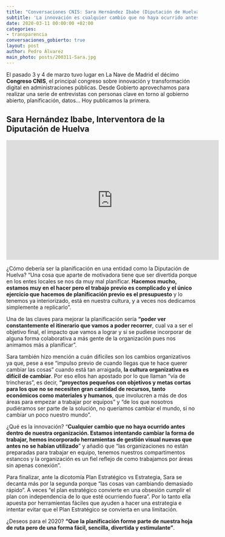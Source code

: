 ```yaml
---
title: "Conversaciones CNIS: Sara Hernández Ibabe (Diputación de Huelva)"
subtitle: 'La innovación es cualquier cambio que no haya ocurrido antes dentro de nuestra organización'
date: 2020-03-11 00:00:00 +02:00
categories:
- transparencia
conversaciones_gobierto: true
layout: post
author: Pedro Álvarez
main_photo: posts/200311-Sara.jpg
---
```


El pasado 3 y 4 de marzo tuvo lugar en La Nave de Madrid el décimo **Congreso CNIS**, el principal congreso sobre innovación y transformación digital en administraciones públicas. Desde Gobierto aprovechamos para realizar una serie de entrevistas con personas clave en torno al gobierno abierto, planificación, datos... Hoy publicamos la primera.

## Sara Hernández Ibabe, Interventora de la Diputación de Huelva

<div class="video_wrapper bigger">
  <iframe width="560" height="315" src="https://www.youtube.com/embed/OdGloR8ugt8" frameborder="0" allow="accelerometer; autoplay; encrypted-media; gyroscope; picture-in-picture" allowfullscreen></iframe>
</div>

¿Cómo debería ser la planificación en una entidad como la Diputación de Huelva? “Una cosa que aparte de motivadora tiene que ser divertida porque en los entes locales se nos da muy mal planificar. **Hacemos mucho, estamos muy en el hacer pero el trabajo previo es complicado y el único ejercicio que hacemos de planificación previo es el presupuesto** y lo tenemos ya interiorizado, está en nuestra cultura, y a veces nos dedicamos simplemente a replicarlo”. 

Una de las claves para mejorar la planificación sería **“poder ver constantemente el itinerario que vamos a poder recorrer**, cual va a ser el objetivo final, el impacto que vamos a lograr y si se pudiese incorporar de alguna forma colaborativa a más gente de la organización pues nos animamos más a planificar”. 

Sara también hizo mención a cuán difíciles son los cambios organizativos ya que, pese a ese “impulso previo de cuando llegas que te hace querer cambiar las cosas” cuando está tan arraigada, **la cultura organizativa es difícil de cambiar**. Por eso ellos han apostado por lo que llaman “vía de trincheras”, es decir, **“proyectos pequeños con objetivos y metas cortas para los que no se necesiten gran cantidad de recursos, tanto económicos como materiales y humanos**, que involucren a más de dos áreas para empezar a trabajar por equipos” y “de los que nosotros pudiéramos ser parte de la solución, no queríamos cambiar el mundo, si no cambiar un poco nuestro mundo”.

¿Qué es la innovación? “**Cualquier cambio que no haya ocurrido antes dentro de nuestra organización. Estamos intentando cambiar la forma de trabajar, hemos incorporado herramientas de gestión visual nuevas que antes no se habían utilizado**” y añadió que “las organizaciones no están preparadas para trabajar en equipo, tenemos nuestros compartimentos estancos y la organización es un fiel reflejo de como trabajamos por áreas sin apenas conexión”.

Para finalizar, ante la dicotomía Plan Estratégico vs Estrategia, Sara se decanta más por la segunda porque “las cosas van cambiando demasiado rápido”. A veces “el plan estratégico convierte en una obsesión cumplir el plan con independencia de lo que esté ocurriendo fuera”. Por lo tanto ella apuesta por herramientas fáciles que ayuden a hacer una estrategia e intentar evitar que el Plan Estratégico se convierta en una limitación. 

¿Deseos para el 2020? **“Que la planificación forme parte de nuestra hoja de ruta pero de una forma fácil, sencilla, divertida y estimulante”**. 
